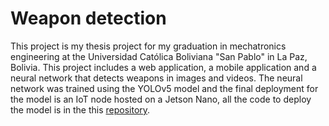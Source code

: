 # Weapon detection

This project is my thesis project for my graduation in mechatronics engineering at the Universidad Católica Boliviana "San Pablo" in La Paz, Bolivia. This project includes a web application, a mobile application and a neural network that detects weapons in images and videos. The neural network was trained using the YOLOv5 model and the final deployment for the model is an IoT node hosted on a Jetson Nano, all the code to deploy the model is in the this [repository](https://github.com/Rod5919/Weapon-detector).

